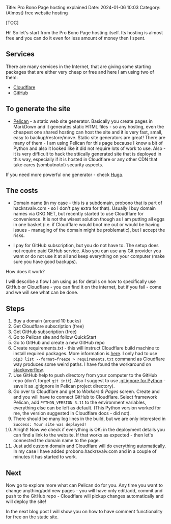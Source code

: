 Title: Pro Bono Page hosting explained
Date: 2024-01-06 10:03
Category: (Almost) free website hosting

[TOC]

Hi! So let's start from the Pro Bono Page hosting itself. Its hosting is almost free and you can do it even for less amount of money then I spent.

## Services

There are many services in the Internet, that are giving some starting packages that are either very cheap or free and here I am using two of them: 

- [Cloudflare](https://www.cloudflare.com/)
- [GitHub](https://github.com/)

## To generate the site

- [Pelican](https://getpelican.com) - a static web site generator. Basically you create pages in MarkDown and it generates static HTML files - so any hosting, even the cheapest one shared hosting can host the site and it is very fast, small, easy to backup/restore/move. Static site generators are great! There are many of them - I am using Pelican for this page because I know a bit of Python and also it looked like it did not require lots of work to use. Also - it is very difficult to hack the sttically generated site that is deployed in this way, especially if it is hosted in Cloudflare or any other CDN that take cares (sombutnotol) security aspects. 

If you need more powerful one generator - check [Hugo](https://gohugo.io).

## The costs
    
- Domain name (in my case - this is a subdomain, probono that is part of hackrsvalv.com - so I don't pay extra for that). Usually I buy domain names via GKG.NET, but recently started to use Cloudflare for convenience. It is not the wisest solution though as I am putting all eggs in one basket (i.e. if Cloudflare would boot me out or would be having issues - managing of the domain might be problematic), but I accept the risks.

- I pay for GitHub subscription, but you do not have to. The setup does not require paid GitHub service. Also you can use any Git provider you want or do not use it at all and keep everything on your computer (make sure you have good backups).

How does it work? 

I will describe a flow I am using as for details on how to specifically use GitHub or Cloudflare - you can find it on the internet, but if you fail - come and we will see what can be done.

## Steps

1. Buy a domain (around 10 bucks)
1. Get Cloudflare subscription (free)
1. Get GitHub subscription (free)
1. Go to Pelican site and follow QuickStart
1. Go to GitHub and create a new GitHub repo
1. Create requirements.txt - this will instruct Cloudflare build machine to install required packages. More information is [here](https://developers.cloudflare.com/pages/framework-guides/deploy-a-pelican-site/). I only had to use `pip3 list --format=freeze > requirements.txt` command as Cloudflare way produces some weird paths. I have found the workaround on [stackoverflow](https://stackoverflow.com/questions/62885911/pip-freeze-creates-some-weird-path-instead-of-the-package-version).
1. Use GitHub help to push directory from your computer to the GitHub repo (don't forget `git init`). Also I suggest to use [.gitignore for Python](https://raw.githubusercontent.com/github/gitignore/main/Python.gitignore) - save it as .gitignore in Pelican project directory).
1. Go over to Cloudflare and get to *Workers & Pages* screen. Create and and you will have to connect GitHub to Cloudflare. Select framework Pelican, add `PYTHON_VERSION 3.11` to the environment variables, everything else can be left as default. (This Python version worked for me, the version suggested in Cloudflare docs - did not).
1. There should be many log lines in the build, but we are only interested in `Success: Your site was deployed!`
1. Alright! Now we check if everything is OK: in the deployment details you can find a link to the website. If that works as expected - then let's connected the domain name to the page.
1. Just add custom domain and Cloudflare will do everything automatically. In my case I have added probono.hackrsvalv.com and in a couple of minutes it has started to work.

## Next

Now go to explore more what can Pelican do for you. Any time you want to change anything/add new pages - you will have only edit/add, commit and push to the GitHub repo - Cloudflare will pickup changes automatically and will deploy the site!

In the next blog post I will show you on how to have comment functionality for free on the static site.






